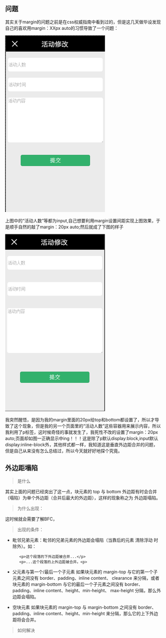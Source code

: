 
## 问题 ##
其实关于margin的问题之前是在css权威指南中看到过的，但是这几天做毕设发现自己的喜欢用margin：XXpx auto的习惯导致了一个问题：

![图一](https://raw.githubusercontent.com/Anjing1993/mypassages/master/images/input.png)

上图中的“活动人数”等都为input,自己想要利用margin设置间距实现上图效果，于是顺手自然的敲了margin：20px auto;然后就成了下图的样子

![图二](https://raw.githubusercontent.com/Anjing1993/mypassages/master/images/p.png)

我突然醒悟，是因为我的margin里面的20px给top和bottom都设置了，所以才导致了这个现象，但是我的另一个页面里的“活动人数”这些容器用来展示内容，所以我利用了p标签，这时候奇怪的事就发生了，我死性不改的设置了margin：20px auto;页面却如图一正确显示中ing！！！这是除了p默认display:block,input默认display:inline-block外，其他样式都一样，我知道这是垂直外边距合并的问题，但是自己从来没有怎么总结过，所以今天就好好地探个究竟。
## 外边距塌陷 ##
> 是什么

其实上面的问题已经突出了这一点，块元素的 top 与 bottom 外边距有时会合并（塌陷）为单个外边距（合并后最大的外边距），这样的现象称之为 外边距塌陷。
> 为什么出现：

这时候就会需要了解BFC，

> 出现的条件：

- 毗邻兄弟元素：毗邻的兄弟元素的外边距会塌陷（当靠后的元素 清除浮动 时除外）。如：
    
   	     <p>这个段落的下外边距被合并...</p>
         <p>...这个段落的上外边距被合并。<p>

- 父元素与第一个/最后一个子元素
如果块元素的 margin-top 与它的第一个子元素之间没有 border、padding、inline content、 clearance 来分隔，或者块元素的 margin-bottom 与它的最后一个子元素之间没有 border、padding、inline content、height、min-height、 max-height 分隔，那么外边距会塌陷。

- 空块元素
如果块元素的 margin-top 与 margin-bottom 之间没有 border、padding、inline content、height、min-height 来分隔，那么它的上下外边距将会合并。
> 如何解决